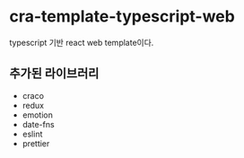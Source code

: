 # cra-template-typescript-web

typescript 기반 react web template이다.

## 추가된 라이브러리
- craco
- redux
- emotion
- date-fns
- eslint
- prettier

